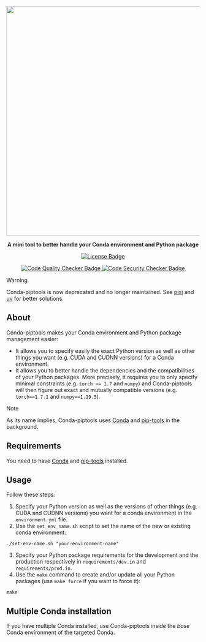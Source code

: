 <p align="center">
  <img width=600 src="https://github.com/user-attachments/assets/65e41590-8449-4c39-a6ab-fc03dfbe8941">
</p>
<p align="center">
  <b>A mini tool to better handle your Conda environment and Python package</b>
</p>
<p align="center">
  <a href="https://github.com/pabroux/conda-piptools/blob/master/LICENSE">
    <picture>
      <img src="https://img.shields.io/github/license/pabroux/conda-piptools.svg?label=Licence" alt="License Badge">
    </picture>
  </a>
</p>
<p align="center">
  <a href="https://github.com/pabroux/conda-piptools/actions/workflows/code-quality-checker.yml">
    <picture>
      <img src="https://github.com/pabroux/conda-piptools/actions/workflows/code-quality-checker.yml/badge.svg" alt="Code Quality Checker Badge">
    </picture>
  </a>
  <a href="https://github.com/pabroux/conda-piptools/actions/workflows/code-security-checker.yml">
    <picture>
      <img src="https://github.com/pabroux/conda-piptools/actions/workflows/code-security-checker.yml/badge.svg" alt="Code Security Checker Badge">
    </picture>
  </a>
</p>

> [!WARNING]
> Conda-piptools is now deprecated and no longer maintained. See [pixi](https://github.com/prefix-dev/pixi/) and [uv](https://github.com/astral-sh/uv) for better solutions.


## About

Conda-piptools makes your Conda environment and Python package management easier:
- It allows you to specify easily the exact Python version as well as other things you want (e.g. CUDA and CUDNN versions) for a Conda environment.
- It allows you to better handle the dependencies and the compatibilities of your Python packages. More precisely, it requires you to only specify minimal constraints (e.g. `torch >= 1.7` and `numpy`) and Conda-piptools will then figure out exact and mutually compatible versions (e.g. `torch==1.7.1` and `numpy==1.19.5`).

> [!NOTE]
> As its name implies, Conda-piptools uses [Conda](https://anaconda.org/anaconda/conda) and [pip-tools](https://github.com/jazzband/pip-tools) in the background.

## Requirements

You need to have [Conda](https://anaconda.org/anaconda/conda) and [pip-tools](https://pip-tools.readthedocs.io/) installed.

## Usage

Follow these steps:

1. Specify your Python version as well as the versions of other things (e.g. CUDA and CUDNN versions) you want for a conda environment in the `environment.yml` file.
2. Use the `set_env_name.sh` script to set the name of the new or existing conda environment:
```
./set-env-name.sh "your-environment-name"
```
3. Specify your Python package requirements for the development and the production respectively in `requirements/dev.in` and `requirements/prod.in`.
4. Use the `make` command to create and/or update all your Python packages (use `make force` if you want to force it):
```
make
```

## Multiple Conda installation

If you have multiple Conda installed, use Conda-piptools inside the _base_ Conda environment of the targeted Conda.
